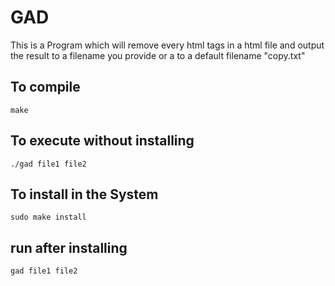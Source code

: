 # GAD

This is a Program which will remove every html tags in a html file and output the result to a filename you provide
or a to a default filename "copy.txt"

## To compile

```
make
```

## To execute without installing

```
./gad file1 file2
```

## To install in the System

```
sudo make install
```

## run after installing

```
gad file1 file2
```
